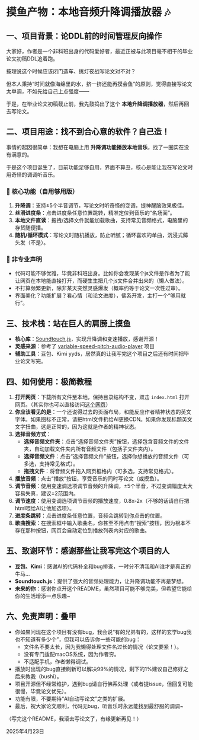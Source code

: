# 摸鱼产物：本地音频升降调播放器 🎶

## 一、项目背景：论DDL前的时间管理反向操作

大家好，作者是一个非科班出身的代码爱好者，最近正被与此项目毫不相干的毕业论文初稿DDL追着跑。

按理说这个时候应该闭门造车、挑灯夜战写论文对不对？

但本人秉持“时间就像海绵里的水，挤一挤还能再摸会鱼”的原则，觉得直接写论文太单调，不如先给自己上点强度——

于是，在毕业论文初稿截止前，我先鼓捣出了这个 **本地升降调播放器**，然后再回去写论文。

## 二、项目用途：找不到合心意的软件？自己造！

事情的起因很简单：我想在电脑上用 **升降调功能播放本地音乐**，找了一圈实在没有满意的。

于是这个项目诞生了，目前功能足够自用，界面不算丑，核心是能让我在写论文时用奇怪的调调听音乐。

### 🌟 核心功能（自用够用版）

1. **升降调**：支持±5个半音调节，写论文时听奇怪的变调，提神醒脑效果极佳。
2. **丝滑进度条**：点击进度条任意位置跳转，精准定位到音乐的“名场面”。
3. **本地文件直读**：拖拽/选择文件就能加载歌曲，支持常见音频格式，电脑里的存货随便播。
4. **随机/循环模式**：写论文时随机播放，防止听腻；循环喜欢的单曲，沉浸式薅头发（不是）。

### 🚫 非专业声明

- 代码可能不够优雅，毕竟非科班出身。比如你会发现某个js文件是作者为了能让网页在本地能直接打开，而硬生生把几个js文件合并出来的（懒人做法）。
- 不打算频繁更新，除非某天突然灵感爆发（概率约等于论文一次性过审）。
- 界面美化？功能扩展？看心情（和论文进度），佛系开发，主打一个“够用就行”。

## 三、技术栈：站在巨人的肩膀上摸鱼

- **核心库**：[Soundtouch.js](https://github.com/cutterbl/SoundTouchJS)，实现升降调和变速播放，感谢开源！
- **灵感来源**：参考了 [variable-speed-pitch-audio-player](https://github.com/goto920/variable-speed-pitch-audio-player)
  项目
- **辅助工具**：豆包、Kimi yyds，居然真的让我写完这个项目之后还有时间把毕业论文写完。

## 四、如何使用：极简教程

1. **打开网页**：下载所有文件至本地，保持目录结构不变，双击 `index.html` 打开网页。（其实你也可以直接访问[这个网页](https://dreamingzh.github.io/LocalPitchPlayer/)）
2. **你应该看见的是**：一个还说得过去的页面布局，和能反应作者精神状态的英文字体。如果图标不正常，请把html文件扔给AI更换CDN。如果你发现标题英文文字扭曲，这是正常的，因为这就是作者的精神状态。
3. **选择音频方式**：
    + **选择音频文件夹**：点击“选择音频文件夹”按钮，选择包含音频文件的文件夹，自动加载文件夹内所有音频文件（包括子文件夹内）。
    + **选择音频文件**：点击“选择音频文件”按钮，选择你想播放的音频文件（可多选，支持常见格式）。
    + **拖拽文件**：将音频文件拖入网页框格内（可多选，支持常见格式）。
4. **播放音频**：点击“播放”按钮，享受音乐的同时写论文（或摸鱼）。
5. **调节音频**：使用变速调选项调节音频的升降调，±5个半音，不过变调幅度太大容易失真，建议±2范围内。
6. **调节速度**：使用变调选项调节音频的播放速度，0.8x-2x（不够的话请自行把html喂给AI让他加选项）。
7. **进度条跳转**：点击进度条任意位置，音频会跳转到你点击的位置。
8. **歌曲搜索**：在搜索框中输入歌曲名，你甚至不用点击“搜索”按钮，因为根本不存在那种按钮，网页会自动定位到播放列表内对应的歌曲。

## 五、致谢环节：感谢那些让我写完这个项目的人

- **豆包、Kimi**：感谢AI的代码补全和bug排查，一时分不清我和AI谁才是真正的牛马...
- **Soundtouch.js**：提供了强大的音频处理能力，让升降调功能不再是梦想。
- **未来的你**：感谢你点开这个README，虽然项目可能不够完美，但希望它能给你的生活增添一点乐趣~

## 六、免责声明：叠甲

- 你如果问现在这个项目有没有bug，我会说“有的兄弟有的，这样的玄学bug我也不知道有多少个”，但我可以告诉你一些可能的bug：
    - 文件名不要太长，因为我懒得处理文件名过长的情况（论文要紧！）。
    - 没有专门适配macOS系统，因为作者穷。
    - 不适配手机，作者懒得调试。
- 播放时出现的bug直接刷新可以解决99%的情况，剩下的1%建议自己修好之后来教我（bushi）。
- 项目开源但不经常维护，遇到bug请自行佛系处理（或者提issue，但回复可能很慢，毕竟论文优先）。
- 功能有限，不要期待“AI自动写论文”之类的扩展。
- 最后，祝大家论文顺利，代码无bug，听音乐时永远能找到最舒服的调调~

（写完这个README，我滚去写论文了，有缘更新再见！）

2025年4月23日
